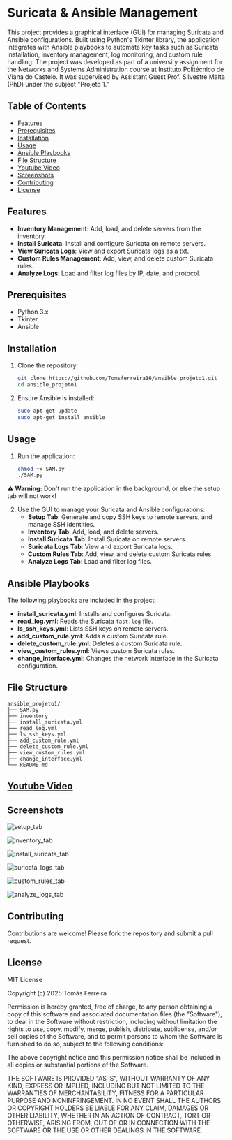 # Suricata & Ansible Management

This project provides a graphical interface (GUI) for managing Suricata and Ansible configurations. Built using Python's Tkinter library, the application integrates with Ansible playbooks to automate key tasks such as Suricata installation, inventory management, log monitoring, and custom rule handling. The project was developed as part of a university assignment for the Networks and Systems Administration course at Instituto Politécnico de Viana do Castelo. It was supervised by Assistant Guest Prof. Silvestre Malta (PhD) under the subject "Projeto 1."

## Table of Contents

- [Features](#features)
- [Prerequisites](#prerequisites)
- [Installation](#installation)
- [Usage](#usage)
- [Ansible Playbooks](#ansible-playbooks)
- [File Structure](#file-structure)
- [Youtube Video](#Youtube-video)
- [Screenshots](#screenshots)
- [Contributing](#contributing)
- [License](#license)

## Features

- **Inventory Management**: Add, load, and delete servers from the inventory.
- **Install Suricata**: Install and configure Suricata on remote servers.
- **View Suricata Logs**: View and export Suricata logs as a txt.
- **Custom Rules Management**: Add, view, and delete custom Suricata rules.
- **Analyze Logs**: Load and filter log files by IP, date, and protocol.

## Prerequisites

- Python 3.x
- Tkinter
- Ansible

## Installation

1. Clone the repository:
    ```sh
    git clone https://github.com/Tomsferreira16/ansible_projeto1.git
    cd ansible_projeto1
    ```

2. Ensure Ansible is installed:
    ```sh
    sudo apt-get update
    sudo apt-get install ansible
    ```

## Usage

1. Run the application:
    ```sh
    chmod +x SAM.py
    ./SAM.py
    ```
**⚠️ Warning:** Don't run the application in the background, or else the setup tab will not work!

2. Use the GUI to manage your Suricata and Ansible configurations:
    - **Setup Tab**: Generate and copy SSH keys to remote servers, and manage SSH identities.
    - **Inventory Tab**: Add, load, and delete servers.
    - **Install Suricata Tab**: Install Suricata on remote servers.
    - **Suricata Logs Tab**: View and export Suricata logs.
    - **Custom Rules Tab**: Add, view, and delete custom Suricata rules.
    - **Analyze Logs Tab**: Load and filter log files.

## Ansible Playbooks

The following playbooks are included in the project:

- **install_suricata.yml**: Installs and configures Suricata.
- **read_log.yml**: Reads the Suricata `fast.log` file.
- **ls_ssh_keys.yml**: Lists SSH keys on remote servers.
- **add_custom_rule.yml**: Adds a custom Suricata rule.
- **delete_custom_rule.yml**: Deletes a custom Suricata rule.
- **view_custom_rules.yml**: Views custom Suricata rules.
- **change_interface.yml**: Changes the network interface in the Suricata configuration.

## File Structure

```
ansible_projeto1/
├── SAM.py
├── inventory
├── install_suricata.yml
├── read_log.yml
├── ls_ssh_keys.yml
├── add_custom_rule.yml
├── delete_custom_rule.yml
├── view_custom_rules.yml
├── change_interface.yml
└── README.md
```
## [Youtube Video](https://www.youtube.com/watch?v=ho-SKOFaFyw)

## Screenshots

![setup_tab](https://github.com/user-attachments/assets/fd72c495-8c37-4ba6-a3a5-df1e64f03fcf)

![inventory_tab](https://github.com/user-attachments/assets/6f44c25c-1d62-4bed-aa42-5ca497bc65d8)

![install_suricata_tab](https://github.com/user-attachments/assets/6e1eb128-4564-41ea-90d9-5dc2bf04f55e)

![suricata_logs_tab](https://github.com/user-attachments/assets/3bcb0996-a375-4738-8dcd-58994a75bafc)

![custom_rules_tab](https://github.com/user-attachments/assets/67dba868-b89a-4236-9a87-ca4ec306d3b8)

![analyze_logs_tab](https://github.com/user-attachments/assets/5efd0ead-6f5b-4bb9-bc17-b72e6ec8986d)

## Contributing

Contributions are welcome! Please fork the repository and submit a pull request.

## License

MIT License

Copyright (c) 2025 Tomás Ferreira

Permission is hereby granted, free of charge, to any person obtaining a copy
of this software and associated documentation files (the "Software"), to deal
in the Software without restriction, including without limitation the rights
to use, copy, modify, merge, publish, distribute, sublicense, and/or sell
copies of the Software, and to permit persons to whom the Software is
furnished to do so, subject to the following conditions:

The above copyright notice and this permission notice shall be included in all
copies or substantial portions of the Software.

THE SOFTWARE IS PROVIDED "AS IS", WITHOUT WARRANTY OF ANY KIND, EXPRESS OR
IMPLIED, INCLUDING BUT NOT LIMITED TO THE WARRANTIES OF MERCHANTABILITY,
FITNESS FOR A PARTICULAR PURPOSE AND NONINFRINGEMENT. IN NO EVENT SHALL THE
AUTHORS OR COPYRIGHT HOLDERS BE LIABLE FOR ANY CLAIM, DAMAGES OR OTHER
LIABILITY, WHETHER IN AN ACTION OF CONTRACT, TORT OR OTHERWISE, ARISING FROM,
OUT OF OR IN CONNECTION WITH THE SOFTWARE OR THE USE OR OTHER DEALINGS IN THE
SOFTWARE.

